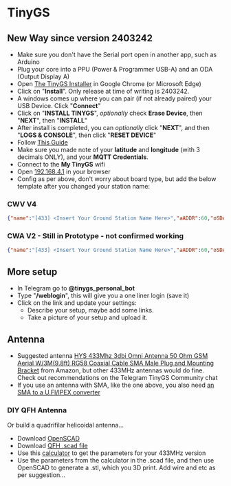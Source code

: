 # TinyGS
## New Way since version 2403242
- Make sure you don't have the Serial port open in another app, such as Arduino
- Plug your core into a PPU (Power & Programmer USB-A) and an ODA (Output Display A)
- Open [The TinyGS Installer](https://installer.tinygs.com/) in Google Chrome (or Microsoft Edge)
- Click on "**Install**". Only release at time of writing is 2403242.
- A windows comes up where you can pair (if not already paired) your USB Device. Click "**Connect**"
- Click on "**INSTALL TINYGS**", _optionally_ check **Erase Device**, then "**NEXT**", then "**INSTALL**"
- After install is completed, you can _optionally_ click "**NEXT**", and then "**LOGS & CONSOLE**", then click "**RESET DEVICE**"
- Follow [This Guide](https://github.com/G4lile0/tinyGS/wiki/Ground-Station-configuration)
- Make sure you made note of your **latitude** and **longitude** (with 3 decimals ONLY), and your **MQTT Credentials**.
- Connect to the **My TinyGS** wifi
- Open [192.168.4.1](192.168.4.1) in your browser
- Config as per above, don't worry about board type, but add the below template after you changed your station name:

### CWV V4
```JSON
{"name":"[433] <Insert Your Ground Station Name Here>","aADDR":60,"oSDA":26,"oSCL":27,"oRST":-1,"pBut":0,"led":0,"radio":1,"lNSS":15,"lDIO0":33,"lDIO1":0,"lBUSSY":0,"lRST":0,"lMISO":12,"lMOSI":13,"lSCK":14,"lTCXOV":0.0}
```
### CWA V2 - Still in Prototype - not confirmed working
```JSON
{"name":"[433] <Insert Your Ground Station Name Here>","aADDR":60,"oSDA":17,"oSCL":18,"oRST":-1,"pBut":0,"led":40,"radio":1,"lNSS":35,"lDIO0":34,"lDIO1":0,"lBUSSY":0,"lRST":0,"lMISO":38,"lMOSI":37,"lSCK":36,"lTCXOV":0.0}
```

## More setup
- In Telegram go to **@tinygs_personal_bot**
- Type "**/weblogin**", this will give you a one liner login (save it)
- Click on the link and update your settings:
  - Describe your setup, maybe add some links.
  - Take a picture of your setup and upload it.


## Antenna
- Suggested antenna [HYS 433Mhz 3dbi Omni Antenna 50 Ohm GSM Aerial W/3M(9.8ft) RG58 Coaxial Cable SMA Male Plug and Mounting Bracket](https://www.amazon.com/gp/product/B086YV2QLS) from Amazon, but other 433MHz antennas would do fine. Check out recommendations on the Telegram TinyGS Community chat
- If you use an antenna with SMA, like the one above, you also need [an SMA to a U.Fl/IPEX converter](https://www.amazon.com/gp/product/B01HXU1PKS)

### DIY QFH Antenna 
Or build a quadrifilar helicoidal antenna...
- Download [OpenSCAD](https://openscad.org)
- Download [QFH .scad file](https://www.thingiverse.com/thing:634205)
- Use this [calculator](http://jcoppens.com/ant/qfh/calc.en.php) to get the parameters for your 433MHz version
- Use the parameters from the calculator in the .scad file, and then use OpenSCAD to generate a .stl, which you 3D print. Add wire and etc as per suggestion...
